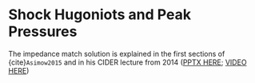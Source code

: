 # Shock Hugoniots and Peak Pressures

The impedance match solution is explained in the first sections of
{cite}`Asimow2015` and in his CIDER lecture from 2014 (<a
href="https://www.deep-earth.org/wiki_cider/images/a/ad/CIDER_2014_Asimow_lecture_slides.pptx">PPTX
HERE</a>; <a href="http://online.kitp.ucsb.edu/online/earth14/asimow1">VIDEO HERE</a>)

